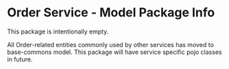 # Order Service - Model Package Info

This package is intentionally empty.

All Order-related entities commonly used by other services has
moved to base-commons model. This package will have service specific pojo
classes in future.

